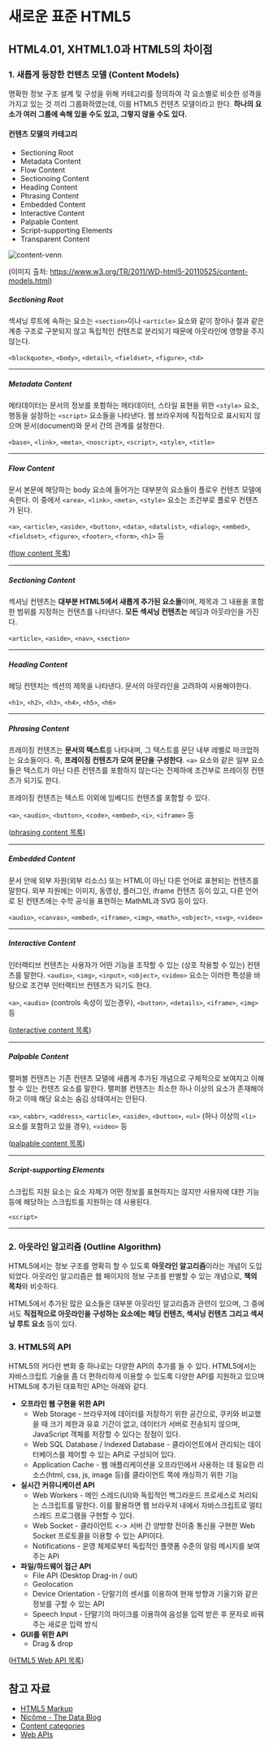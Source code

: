 # 새로운 표준 HTML5

## HTML4.01, XHTML1.0과 HTML5의 차이점

### 1. 새롭게 등장한 컨텐츠 모델 (Content Models)

명확한 정보 구조 설계 및 구성을 위해 카테고리를 정의하여 각 요소별로 비슷한 성격을 가지고 있는 것 끼리 그룹화하였는데, 이를 HTML5 컨텐츠 모델이라고 한다. **하나의 요소가 여러 그룹에 속해 있을 수도 있고, 그렇지 않을 수도 있다.**

#### 컨텐츠 모델의 카테고리

* Sectioning Root
* Metadata Content
* Flow Content
* Sectionoing Content
* Heading Content
* Phrasing Content
* Embedded Content
* Interactive Content
* Palpable Content
* Script-supporting Elements
* Transparent Content

![content-venn](https://user-images.githubusercontent.com/32444914/77064698-5626bb80-6a23-11ea-8113-f751e09ddb20.png)

(이미지 출처: https://www.w3.org/TR/2011/WD-html5-20110525/content-models.html)

##### Sectioning Root

섹셔닝 루트에 속하는 요소는 `<section>`이나 `<article>` 요소와 같이 장이나 절과 같은 계층 구조로 구분되지 않고 독립적인 컨텐츠로 분리되기 때문에 아웃라인에 영향을 주지 않는다.

`<blockquote>`, `<body>`, `<detail>`, `<fieldset>`, `<figure>`, `<td>`

---

##### Metadata Content

메타데이터는 문서의 정보를 포함하는 메타데이터, 스타일 표현을 위한 `<style>` 요소, 행동을 설정하는 `<script>` 요소들을 나타낸다. 웹 브라우저에 직접적으로 표시되지 않으며 문서(document)와 문서 간의 관계를 설정한다.

`<base>`, `<link>`, `<meta>`, `<noscript>`, `<script>`, `<style>`, `<title>`

---

##### Flow Content

문서 본문에 해당하는 body 요소에 들어가는 대부분의 요소들이 플로우 컨텐츠 모델에 속한다. 이 중에서 `<area>`, `<link>`, `<meta>`, `<style>` 요소는 조건부로 플로우 컨텐츠가 된다.

`<a>`, `<article>`, `<aside>`, `<button>`, `<data>`, `<datalist>`, `<dialog>`, `<embed>`, `<fieldset>`, `<figure>`, `<footer>`, `<form>`, `<h1>` 등

([flow content 목록](https://developer.mozilla.org/en-US/docs/Web/Guide/HTML/Content_categories))

---

##### Sectioning Content

섹셔닝 컨텐츠는 **대부분 HTML5에서 새롭게 추가된 요소들**이며, 제목과 그 내용을 포함한 범위를 지정하는 컨텐츠를 나타낸다. **모든 섹셔닝 컨텐츠는** 헤딩과 아웃라인을 가진다.

`<article>`, `<aside>`, `<nav>`, `<section>`

---

##### Heading Content

헤딩 컨텐치는 섹션의 제목을 나타낸다. 문서의 아웃라인을 고려하여 사용해야한다.

`<h1>`, `<h2>`, `<h3>`, `<h4>`, `<h5>`, `<h6>`

---

##### Phrasing Content

프레이징 컨텐츠는 **문서의 텍스트**를 나타내며, 그 텍스트를 문단 내부 레벨로 마크업하는 요소들이다. 즉, **프레이징 컨텐츠가 모여 문단을 구성한다**. `<a>` 요소와 같은 일부 요소들은 텍스트가 아닌 다른 컨텐츠를 포함하지 않는다는 전제하에 조건부로 프레이징 컨텐츠가 되기도 한다.

프레이징 컨텐츠는 텍스트 이외에 임베디드 컨텐츠를 포함할 수 있다.

`<a>`, `<audio>`, `<button>`, `<code>`, `<embed>`, `<i>`, `<iframe>` 등

([phrasing content 목록](https://developer.mozilla.org/en-US/docs/Web/Guide/HTML/Content_categories))

---

##### Embedded Content

문서 안에 외부 자원(외부 리소스) 또는 HTML이 아닌 다른 언어로 표현되는 컨텐츠를 말한다. 외부 자원에는 이미지, 동영상, 플러그인, iframe 컨텐츠 등이 있고, 다른 언어로 된 컨텐츠에는 수학 공식을 표현하는 MathML과 SVG 등이 있다.

`<audio>`, `<canvas>`, `<embed>`, `<iframe>`, `<img>`, `<math>`, `<object>`, `<svg>`, `<video>`

---

##### Interactive Content

인터랙티브 컨텐츠는 사용자가 어떤 기능을 조작할 수 있는 (상호 작용할 수 있는) 컨텐츠를 말한다. `<audio>`, `<img>`, `<input>`, `<object>`, `<video>` 요소는 이러한 특성을 바탕으로 조건부 인터랙티브 컨텐츠가 되기도 한다.

`<a>`, `<audio>` (controls 속성이 있는경우), `<button>`, `<details>`, `<iframe>`, `<img>` 등

([interactive content 목록](https://developer.mozilla.org/en-US/docs/Web/Guide/HTML/Content_categories))

---

##### Palpable Content

팰퍼블 컨텐츠는 기존 컨텐츠 모델에 새롭게 추가된 개념으로 구체적으로 보여지고 이해할 수 있는 컨텐츠 요소를 말한다. 팰퍼블 컨텐츠는 최소한 하나 이상의 요소가 존재해야 하고 이때 해당 요소는 숨김 상태여서는 안된다.

`<a>`, `<abbr>`, `<address>`, `<article>`, `<aside>`, `<button>`, `<ul>` (하나 이상의 `<li>` 요소를 포함하고 있을 경우), `<video>` 등

([palpable content 목록](https://gerardnico.com/web/html/palpable))

---

##### Script-supporting Elements

스크립트 지원 요소는 요소 자체가 어떤 정보를 표현하지는 않지만 사용자에 대한 기능 등에 해당하는 스크립트를 지원하는 데 사용된다.

`<script>`

---

### 2. 아웃라인 알고리즘 (Outline Algorithm)

HTML5에서는 정보 구조를 명확히 할 수 있도록 **아웃라인 알고리즘**이라는 개념이 도입되었다. 아웃라인 알고리즘은 웹 페이지의 정보 구조를 판별할 수 있는 개념으로, **책의 목차**와 비슷하다.

HTML5에서 추가된 많은 요소들은 대부분 아웃라인 알고리즘과 관련이 있으며, 그 중에서도 **직접적으로 아웃라인을 구성하는 요소에는 헤딩 컨텐츠, 섹셔닝 컨텐츠 그리고 섹셔닝 루트 요소** 등이 있다.

### 3. HTML5의 API

HTML5의 커다란 변화 중 하나로는 다양한 API의 추가를 들 수 있다. HTML5에서는 자바스크립트 기술을 좀 더 편하리하게 이용할 수 있도록 다양한 API를 지원하고 있으며 HTML5에 추가된 대표적인 API는 아래와 같다.

* **오프라인 웹 구현을 위한 API**
  * Web Storage - 브라우저에 데이터를 저장하기 위한 공간으로, 쿠키와 비교했을 때 크기 제한과 유효 기간이 없고, 데이터가 서버로 전송되지 않으며, JavaScript 객체를 저장할 수 있다는 장점이 있다.
  * Web SQL Database / Indexed Database - 클라이언트에서 관리되는 데이터베이스를 제어할 수 있는 API로 구성되어 있다.
  * Application Cache - 웹 애플리케이션을 오프라인에서 사용하는 데 필요한 리소스(html, css, js, image 등)를 클라이언트 쪽에 캐싱하기 위한 기능
* **실시간 커뮤니케이션 API**
  * Web Workers - 메인 스레드(UI)와 독립적인 백그라운드 프로세스로 처리되는 스크립트를 말한다. 이를 활용하면 웹 브라우저 내에서 자바스크립트로 멀티스레드 프로그램을 구현할 수 있다.
  * Web Socket - 클라이언트 <-> 서버 간 양방향 전이중 통신을 구현한 Web Socket 프로토콜을 이용할 수 있는 API이다.
  * Notifications - 운영 체제로부터 독립적인 플랫폼 수준의 알림 메시지를 보여주는 API
* **파일/하드웨어 접근 API**
  * File API (Desktop Drag-in / out)
  * Geolocation
  * Device Orientation - 단말기의 센서를 이용하여 현재 방향과 기울기와 같은 정보를 구할 수 있는 API
  * Speech Input - 단말기의 마이크를 이용하여 음성을 입력 받은 후 문자로 바꿔주는 새로운 입력 방식
* **GUI를 위한 API**
  * Drag & drop

([HTML5 Web API 목록](https://developer.mozilla.org/en-US/docs/Web/API))

## 참고 자료

* [HTML5 Markup](https://github.com/seulbinim/PDF/blob/master/HTML5.pdf)
* [Nicôme - The Data Blog](https://gerardnico.com/web/html/palpable)
* [Content categories](https://developer.mozilla.org/en-US/docs/Web/Guide/HTML/Content_categories)
* [Web APIs](https://developer.mozilla.org/en-US/docs/Web/API)


